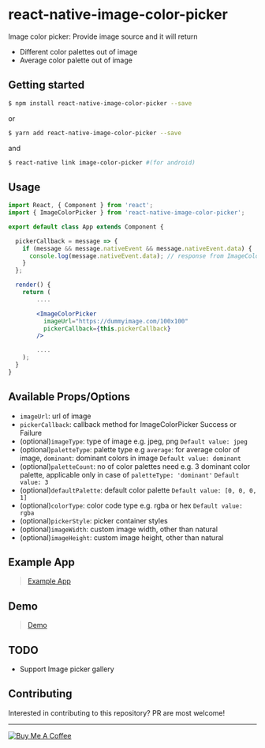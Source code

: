 
# react-native-image-color-picker
Image color picker: Provide image source and it will return 
- Different color palettes out of image 
- Average color palette out of image

## Getting started

```sh
$ npm install react-native-image-color-picker --save
```
or

```sh
$ yarn add react-native-image-color-picker --save
```

and

```sh
$ react-native link image-color-picker #(for android)
```

## Usage

```jsx
import React, { Component } from 'react';
import { ImageColorPicker } from 'react-native-image-color-picker';

export default class App extends Component {

  pickerCallback = message => {
    if (message && message.nativeEvent && message.nativeEvent.data) {
      console.log(message.nativeEvent.data); // response from ImageColorPicker
    }
  };

  render() {
    return (
        ....

        <ImageColorPicker
          imageUrl="https://dummyimage.com/100x100"
          pickerCallback={this.pickerCallback}
        />

        ....
    );
  }
}
```

## Available Props/Options

- `imageUrl`: url of image 
- `pickerCallback`: callback method for ImageColorPicker Success or Failure
- (optional)`imageType`: type of image e.g. jpeg, png `Default value: jpeg`
- (optional)`paletteType`: palette type e.g `average`: for average color of image, `dominant`: dominant colors in image `Default value: dominant`
- (optional)`paletteCount`: no of color palettes need e.g. 3 dominant color palette, applicable only in case of `paletteType: 'dominant'` `Default value: 3`
- (optional)`defaultPalette`: default color palette `Default value: [0, 0, 0, 1]`
- (optional)`colorType`: color code type e.g. rgba or hex `Default value: rgba`
- (optional)`pickerStyle`: picker container styles
- (optional)`imageWidth`: custom image width, other than natural
- (optional)`imageHeight`: custom image height, other than natural

## Example App
> [Example App](https://github.com/pradeep1991singh/ImageColorPickerExampleApp)

## Demo

> [Demo](https://colorpicker.stackskull.com)

## TODO

- Support Image picker gallery

## Contributing

Interested in contributing to this repository? PR are most welcome!

---
[![Buy Me A Coffee](https://www.buymeacoffee.com/assets/img/custom_images/orange_img.png)](https://www.buymeacoffee.com/ps91)
